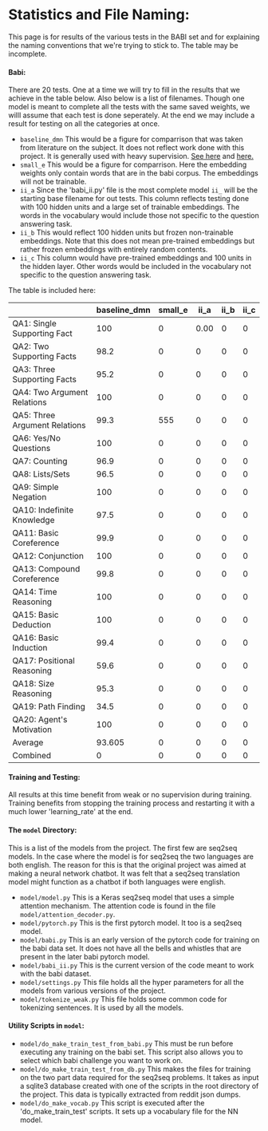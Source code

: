 # Statistics and File Naming:

This page is for results of the various tests in the BABI set and for explaining the naming conventions that we're trying to stick to. The  table may be incomplete.

#### Babi:
There are 20 tests. One at a time we will try to fill in the results that we achieve in the table below. Also below is a list of filenames. Though one model is meant to complete all the tests with the same saved weights, we willl assume that each test is done seperately. At the end we may include a result for testing on all the categories at once.

* `baseline_dmn` This would be a figure for comparrison that was taken from literature on the subject. It does not reflect work done with this project. It is generally used with heavy supervision. [See here](https://arxiv.org/pdf/1506.07285.pdf) and [here.](https://yerevann.github.io/2016/02/05/implementing-dynamic-memory-networks/#initial-experiments)
* `small_e` This would be a figure for comparrison. Here the embedding weights only contain words that are in the babi corpus. The embeddings will not be trainable.
* `ii_a` Since the 'babi_ii.py' file is the most complete model `ii_` will be the starting base filename for out tests. This column reflects testing done with 100 hidden units and a large set of trainable embeddings. The words in the vocabulary would include those not specific to the question answering task.
* `ii_b` This would reflect 100 hidden units but frozen non-trainable embeddings. Note that this does not mean pre-trained embeddings but rather frozen embeddings with entirely random contents.
* `ii_c` This column would have pre-trained embeddings and 100 units in the hidden layer. Other words would be included in the vocabulary not specific to the question answering task.

The table is included here:

 |   | baseline_dmn | small_e | ii_a | ii_b | ii_c | 
|-|-|-|-|-|-| 
 | QA1: Single Supporting Fact | 100 | 0 | 0.00 | 0 | 0 | 
 | QA2: Two Supporting Facts | 98.2 | 0 | 0 | 0 | 0 | 
 | QA3: Three Supporting Facts | 95.2 | 0 | 0 | 0 | 0 | 
 | QA4: Two Argument Relations | 100 | 0 | 0 | 0 | 0 | 
 | QA5: Three Argument Relations | 99.3 | 555 | 0 | 0 | 0 | 
 | QA6: Yes/No Questions | 100 | 0 | 0 | 0 | 0 | 
 | QA7: Counting | 96.9 | 0 | 0 | 0 | 0 | 
 | QA8: Lists/Sets | 96.5 | 0 | 0 | 0 | 0 | 
 | QA9: Simple Negation | 100 | 0 | 0 | 0 | 0 | 
 | QA10: Indefinite Knowledge | 97.5 | 0 | 0 | 0 | 0 | 
 | QA11: Basic Coreference | 99.9 | 0 | 0 | 0 | 0 | 
 | QA12: Conjunction | 100 | 0 | 0 | 0 | 0 | 
 | QA13: Compound Coreference | 99.8 | 0 | 0 | 0 | 0 | 
 | QA14: Time Reasoning | 100 | 0 | 0 | 0 | 0 | 
 | QA15: Basic Deduction | 100 | 0 | 0 | 0 | 0 | 
 | QA16: Basic Induction | 99.4 | 0 | 0 | 0 | 0 | 
 | QA17: Positional Reasoning | 59.6 | 0 | 0 | 0 | 0 | 
 | QA18: Size Reasoning | 95.3 | 0 | 0 | 0 | 0 | 
 | QA19: Path Finding | 34.5 | 0 | 0 | 0 | 0 | 
 | QA20: Agent's Motivation | 100 | 0 | 0 | 0 | 0 | 
 | Average | 93.605 | 0 | 0 | 0 | 0 | 
 | Combined | 0 | 0 | 0 | 0 | 0 | 

#### Training and Testing:
All results at this time benefit from weak or no supervision during training.
Training benefits from stopping the training process and restarting it with a much lower 'learning_rate' at the end.

#### The `model` Directory:

This is a list of the models from the project. The first few are seq2seq models. In the case where the model is for seq2seq the two languages are both english. The reason for this is that the original project was aimed at making a neural network chatbot.
It was felt that a seq2seq translation model might function as a chatbot if both languages were english.
* `model/model.py` This is a Keras seq2seq model that uses a simple attention mechanism. The attention code is found in the file `model/attention_decoder.py`.
* `model/pytorch.py` This is the first pytorch model. It too is a seq2seq model. 
* `model/babi.py` This is an early version of the pytorch code for training on the babi data set. It does not have all the bells and whistles that are present in the later babi pytorch model.
* `model/babi_ii.py` This is the current version of the code meant to work with the babi dataset.
* `model/settings.py` This file holds all the hyper parameters for all the models from various versions of the project.
* `model/tokenize_weak.py` This file holds some common code for tokenizing sentences. It is used by all the models.

#### Utility Scripts in `model`:
* `model/do_make_train_test_from_babi.py` This must be run before executing any training on the babi set. This script also allows you to select which babi challenge you want to work on.
* `model/do_make_train_test_from_db.py` This makes the files for training on the two part data required for the seq2seq problems. It takes as input a sqlite3 database created with one of the scripts in the root directory of the project. This data is typically extracted from reddit json dumps.
* `model/do_make_vocab.py` This script is executed after the 'do_make_train_test' scripts. It sets up a vocabulary file for the NN model.